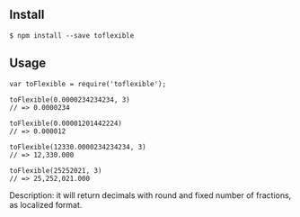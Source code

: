 ## Install

`
$ npm install --save toflexible
`

## Usage

```
var toFlexible = require('toflexible');

toFlexible(0.0000234234234, 3)
// => 0.0000234

toFlexible(0.00001201442224)
// => 0.000012

toFlexible(12330.0000234234234, 3)
// => 12,330.000

toFlexible(25252021, 3)
// => 25,252,021.000
```

Description: it will return decimals with round and fixed number of fractions, as localized format.
